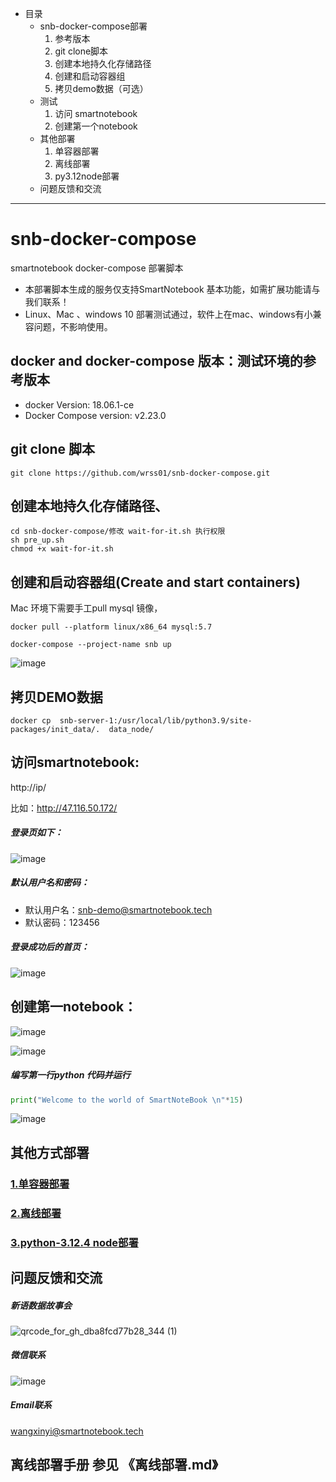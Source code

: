 - 目录
  - snb-docker-compose部署
    1. 参考版本
    2. git clone脚本
    3. 创建本地持久化存储路径
    4. 创建和启动容器组
    5. 拷贝demo数据（可选）
  - 测试
    1. 访问 smartnotebook
    2. 创建第一个notebook
  - 其他部署
    1. 单容器部署
    2. 离线部署
    3. py3.12node部署
  - 问题反馈和交流

----

# snb-docker-compose
smartnotebook docker-compose 部署脚本

-  本部署脚本生成的服务仅支持SmartNotebook 基本功能，如需扩展功能请与我们联系！
-  Linux、Mac 、windows 10 部署测试通过，软件上在mac、windows有小兼容问题，不影响使用。

## docker and docker-compose 版本：测试环境的参考版本
- docker Version: 18.06.1-ce
- Docker Compose version: v2.23.0

## git clone 脚本
```shell
git clone https://github.com/wrss01/snb-docker-compose.git
```

## 创建本地持久化存储路径、
```
cd snb-docker-compose/修改 wait-for-it.sh 执行权限
sh pre_up.sh
chmod +x wait-for-it.sh 
```

## 创建和启动容器组(Create and start containers)
Mac 环境下需要手工pull mysql 镜像，
```
docker pull --platform linux/x86_64 mysql:5.7
```

```shell
docker-compose --project-name snb up
```

![image](https://github.com/wrss01/snb-docker-compose/assets/39665821/8d1fa962-fdcf-4b8f-8eea-65cb40887d85)

## 拷贝DEMO数据
```shell
docker cp  snb-server-1:/usr/local/lib/python3.9/site-packages/init_data/.  data_node/
```

## 访问smartnotebook:
http://ip/

比如：http://47.116.50.172/

##### 登录页如下：

![image](https://github.com/wrss01/snb-docker-compose/assets/39665821/6a7cb7e0-593c-4071-b7f6-4e945d26b8f9)

##### 默认用户名和密码：

- 默认用户名：snb-demo@smartnotebook.tech
- 默认密码：123456

##### 登录成功后的首页：

![image](https://github.com/wrss01/snb-docker-compose/assets/39665821/e3c35e3c-10c5-4447-a0b0-59f78f47db63)

## 创建第一notebook：

![image](https://github.com/wrss01/snb-docker-compose/assets/39665821/8dda2eaa-77a6-4ed7-99d8-81537af834bd)

![image](https://github.com/wrss01/snb-docker-compose/assets/39665821/bec3d224-dc31-4b8e-9ef4-0b30a708151c)

##### 编写第一行python 代码并运行

```python
print("Welcome to the world of SmartNoteBook \n"*15)
```

![image](https://github.com/wrss01/snb-docker-compose/assets/39665821/fc4d4830-833d-434b-bb46-d5d815b52b86)


## 其他方式部署
### [1.单容器部署](/snb-all-readme.md)
### [2.离线部署](/离线部署.md)
### [3.python-3.12.4 node部署](/publish/1.0.0.md)

## 问题反馈和交流
##### 新语数据故事会
![qrcode_for_gh_dba8fcd77b28_344 (1)](https://github.com/wrss01/snb-docker-compose/assets/39665821/6c684741-2ec3-4247-96d0-6ba515de203d)

##### 微信联系

![image](https://github.com/wrss01/snb-docker-compose/assets/39665821/f05b8409-6543-4c4b-82ff-98358a601914)


##### Email联系
wangxinyi@smartnotebook.tech

## 离线部署手册 参见 《离线部署.md》
